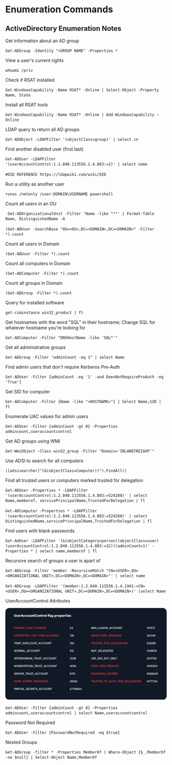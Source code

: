 # Enumeration Commands

## ActiveDirectory Enumeration Notes

Get information about an AD group

```
Get-ADGroup -Identity "<GROUP NAME" -Properties *
```

View a user's current rights

```
whoami /priv
```

Check if RSAT installed

```
Get-WindowsCapability -Name RSAT* -Online | Select-Object -Property Name, State
```

Install all RSAT tools

```
Get-WindowsCapability -Name RSAT* -Online | Add-WindowsCapability –Online
```

LDAP query to return all AD groups

```
Get-ADObject -LDAPFilter '(objectClass=group)' | select cn
```

Find another disabled user (first.last).

```
Get-ADUser -LDAPFilter '(userAccountControl:1.2.840.113556.1.4.803:=2)' | select name

#OID REFERENCE https://ldapwiki.com/wiki/OID
```

Run a utility as another user

```
runas /netonly /user:DOMAIN\USERNAME powershell
```

Count all users in an OU

```
 Get-ADOrganizationalUnit -Filter 'Name -like "*"' | Format-Table Name, DistinguishedName -A

(Get-ADUser -SearchBase "OU=<OU>,DC=<DOMAIN>,DC=<DOMAIN>" -Filter *).count
```

Count all users in Domain

```
(Get-ADUser -Filter *).count
```

Count all computers in Domain

```
(Get-ADComputer -Filter *).count
```

Count all groups in Domain

```
(Get-ADGroup -Filter *).count
```

Query for installed software

```
get-ciminstance win32_product | fl
```

Get hostnames with the word "SQL" in their hostname; Change SQL for whatever hostname you're looking for

```
Get-ADComputer -Filter "DNSHostName -like 'SQL*'"
```

Get all administrative groups

```
Get-ADGroup -Filter "adminCount -eq 1" | select Name
```

Find admin users that don't require Kerberos Pre-Auth

```
Get-ADUser -Filter {adminCount -eq '1' -and DoesNotRequirePreAuth -eq 'True'}
```

Get SID for computer

```
Get-ADComputer -Filter {Name -like "<HOSTNAME>"} | Select Name,SID | fl
```

Enumerate UAC values for admin users

```
Get-ADUser -Filter {adminCount -gt 0} -Properties admincount,useraccountcontrol
```

Get AD groups using WMI

```
Get-WmiObject -Class win32_group -Filter "Domain='INLANEFREIGHT'"
```

Use ADSI to search for all computers

```
([adsisearcher]"(&(objectClass=Computer))").FindAll()
```

Find all trusted users or computers marked trusted for delegation

```
Get-ADUser -Properties * -LDAPFilter '(userAccountControl:1.2.840.113556.1.4.803:=524288)' | select Name,memberof, servicePrincipalName,TrustedForDelegation | fl

Get-ADComputer -Properties * -LDAPFilter '(userAccountControl:1.2.840.113556.1.4.803:=524288)' | select DistinguishedName,servicePrincipalName,TrustedForDelegation | fl
```

Find users with blank passwords

```
Get-AdUser -LDAPFilter '(&(objectCategory=person)(objectClass=user)(userAccountControl:1.2.840.113556.1.4.803:=32))(adminCount=1)' -Properties * | select name,memberof | fl
```

Recursive search of groups a user is apart of

```
Get-ADGroup -Filter 'member -RecursiveMatch "CN=<USER>,OU=<ORGANIZATIONAL UNIT>,DC=<DOMAIN>,DC=<DOMAIN>"' | select name

Get-ADGroup -LDAPFilter '(member:1.2.840.113556.1.4.1941:=CN=<USER>,OU=<ORGANIZATIONAL UNIT>,DC=<DOMAIN>,DC=<DOMAIN>)' |select Name
```

UserAccountControl Attributes

![UAC Attributes](<../../.gitbook/assets/image (168).png>)

```
Get-ADUser -Filter {adminCount -gt 0} -Properties admincount,useraccountcontrol | select Name,useraccountcontrol
```

Password Not Required

```
Get-ADUser -Filter {PasswordNotRequired -eq $true}
```

Nested Groups

```
Get-ADGroup -filter * -Properties MemberOf | Where-Object {$_.MemberOf -ne $null} | Select-Object Name,MemberOf
```
